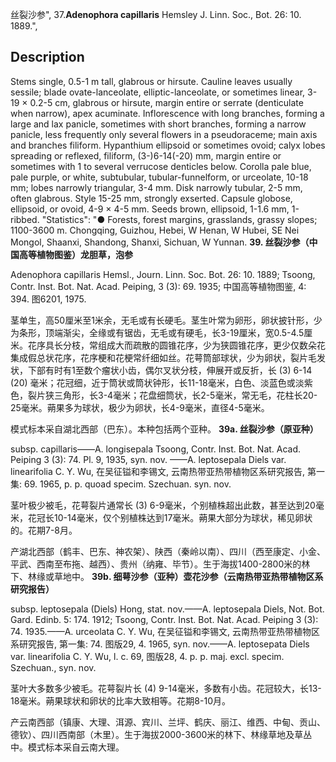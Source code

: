 丝裂沙参",
37.**Adenophora capillaris** Hemsley J. Linn. Soc., Bot. 26: 10. 1889.",

## Description
Stems single, 0.5-1 m tall, glabrous or hirsute. Cauline leaves usually sessile; blade ovate-lanceolate, elliptic-lanceolate, or sometimes linear, 3-19 × 0.2-5 cm, glabrous or hirsute, margin entire or serrate (denticulate when narrow), apex acuminate. Inflorescence with long branches, forming a large and lax panicle, sometimes with short branches, forming a narrow panicle, less frequently only several flowers in a pseudoraceme; main axis and branches filiform. Hypanthium ellipsoid or sometimes ovoid; calyx lobes spreading or reflexed, filiform, (3-)6-14(-20) mm, margin entire or sometimes with 1 to several verrucose denticles below. Corolla pale blue, pale purple, or white, subtubular, tubular-funnelform, or urceolate, 10-18 mm; lobes narrowly triangular, 3-4 mm. Disk narrowly tubular, 2-5 mm, often glabrous. Style 15-25 mm, strongly exserted. Capsule globose, ellipsoid, or ovoid, 4-9 × 4-5 mm. Seeds brown, ellipsoid, 1-1.6 mm, 1-ribbed.
  "Statistics": "● Forests, forest margins, grasslands, grassy slopes; 1100-3600 m. Chongqing, Guizhou, Hebei, W Henan, W Hubei, SE Nei Mongol, Shaanxi, Shandong, Shanxi, Sichuan, W Yunnan.
**39. 丝裂沙参（中国高等植物图鉴）龙胆草，泡参**

Adenophora capillaris Hemsl., Journ. Linn. Soc. Bot. 26: 10. 1889; Tsoong, Contr. Inst. Bot. Nat. Acad. Peiping, 3 (3): 69. 1935; 中国高等植物图鉴, 4: 394. 图6201, 1975.

茎单生，高50厘米至1米余，无毛或有长硬毛。茎生叶常为卵形，卵状披针形，少为条形，顶端渐尖，全缘或有锯齿，无毛或有硬毛，长3-19厘米，宽0.5-4.5厘米。花序具长分枝，常组成大而疏散的圆锥花序，少为狭圆锥花序，更少仅数朵花集成假总状花序，花序梗和花梗常纤细如丝。花萼筒部球状，少为卵状，裂片毛发状，下部有时有1至数个瘤状小齿，偶尔叉状分枝，伸展开或反折，长 (3) 6-14 (20) 毫米；花冠细，近于筒状或筒状钟形，长11-18毫米，白色、淡蓝色或淡紫色，裂片狭三角形，长3-4毫米；花盘细筒状，长2-5毫米，常无毛，花柱长20-25毫米。蒴果多为球状，极少为卵状，长4-9毫米，直径4-5毫米。

模式标本采自湖北西部（巴东）。本种包括两个亚种。
**39a. 丝裂沙参（原亚种）**

subsp. capillaris——A. longisepala Tsoong, Contr. Inst. Bot. Nat. Acad. Peiping 3 (3): 74. Pl. 9, 1935, syn. nov. ——A. leptosepala Diels var. linearifolia C. Y. Wu, 在吴征镒和李锡文, 云南热带亚热带植物区系研究报告, 第一集: 69. 1965, p. p. quoad specim. Szechuan. syn. nov.

茎叶极少被毛，花萼裂片通常长 (3) 6-9毫米，个别植株超出此数，甚至达到20毫米，花冠长10-14毫米，仅个别植株达到17毫米。蒴果大部分为球状，稀见卵状的。花期7-8月。

产湖北西部（鹤丰、巴东、神农架）、陕西（秦岭以南）、四川（西至康定、小金、平武、西南至布拖、越西）、贵州（纳雍、毕节）。生于海拔1400-2800米的林下、林缘或草地中。
**39b. 细萼沙参（亚种）壶花沙参（云南热带亚热带植物区系研究报告）**

subsp. leptosepala (Diels) Hong, stat. nov.——A. leptosepala Diels, Not. Bot. Gard. Edinb. 5: 174. 1912; Tsoong, Contr. Inst. Bot. Nat. Acad. Peiping 3 (3): 74. 1935.——A. urceolata C. Y. Wu, 在吴征镒和李锡文, 云南热带亚热带植物区系研究报告, 第一集: 74. 图版29, 4. 1965, syn. nov.——A. leptosepata Diels var. linearifolia C. Y. Wu, l. c. 69, 图版28, 4. p. p. maj. excl. specim. Szechuan., syn. nov.

茎叶大多数多少被毛。花萼裂片长 (4) 9-14毫米，多数有小齿。花冠较大，长13-18毫米。蒴果球状和卵状的比率大致相等。花期8-10月。

产云南西部（镇康、大理、洱源、宾川、兰坪、鹤庆、丽江、维西、中甸、贡山、德钦）、四川西南部（木里）。生于海拔2000-3600米的林下、林缘草地及草丛中。模式标本采自云南大理。

